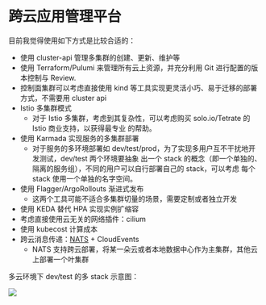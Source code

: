 # 跨云应用管理平台

目前我觉得使用如下方式是比较合适的：

- 使用 cluster-api 管理多集群的创建、更新、维护等
- 使用 Terraform/Pulumi 来管理所有云上资源，并充分利用 Git 进行配置的版本控制与 Review.
- 控制面集群可以考虑直接使用 kind 等工具实现更灵活小巧、易于迁移的部署方式，不需要用 cluster api
- Istio 多集群模式
  - 对于 Istio 多集群，考虑到其复杂性，可以考虑购买 solo.io/Tetrate 的 Istio 商业支持，以获得最专业
    的帮助。
- 使用 Karmada 实现服务的多集群部署
  - 对于服务的多环境部署如 dev/test/prod，为了实现多用户互不干扰地开发测试，dev/test 两个环境要抽象
    出一个 stack 的概念（即一个单独的、隔离的服务组），不同的用户可以自行部署自己的 stack，可以考虑
    每个 stack 使用一个单独的名字空间。
- 使用 Flagger/ArgoRollouts 渐进式发布
  - 这两个工具可能不适合多集群切量的场景，需要定制或者独立开发
- 使用 KEDA 替代 HPA 实现实例扩缩容
- 考虑直接使用云无关的网络插件：cilium
- 使用 kubecost 计算成本
- 跨云消息传递：[NATS](https://github.com/nats-io/nats-server) + CloudEvents
  - NATS 支持跨云部署，将某一朵云或者本地数据中心作为主集群，其他云上部署一个叶集群

多云环境下 dev/test 的多 stack 示意图：

![](_img/multi-cloud-and-stacks-of-envs.webp)
